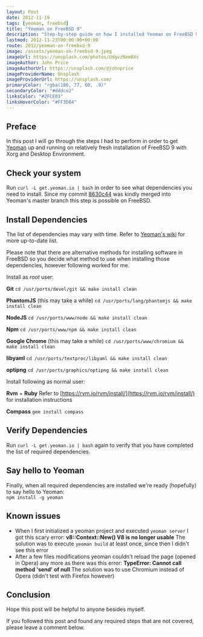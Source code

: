 ```yaml
---
layout: Post
date: 2012-11-19
tags: [yeoman, freebsd]
title: "Yeoman on FreeBSD 9"
description: "Step-by-step guide on how I installed Yeoman on FreeBSD 9"
lastmod: 2012-11-23T00:00:00+00:00
route: 2012/yeoman-on-freebsd-9
image: /assets/yeoman-on-freebsd-9.jpeg
imageUrl: https://unsplash.com/photos/UdgvzNom0Xs
imageAuthor: John Price
imageAuthorUrl: https://unsplash.com/@johnprice
imageProviderName: Unsplash
imageProviderUrl: https://unsplash.com/
primaryColor: "rgba(186, 77, 60, .9)"
secondaryColor: "#dddce2"
linksColor: "#2FCE03"
linksHoverColor: "#FF3D84"
---
```


Preface
-------

In this post I will go through the steps I had to perform in order to get
[Yeoman](http://yeoman.io) up and running on relatively fresh installation of
FreeBSD 9 with Xorg and Desktop Environment.

Check your system
-----------------

Run `curl -L get.yeoman.io | bash` in order to see what dependencies you need
to install. Since my commit
[8630c44](https://github.com/yeoman/yeoman/commit/8630c44fc9cd46155f9a620c9b2a2ec5c9ca81bd)
was kindly merged into Yeoman's master branch this step is possible on
FreeBSD.

Install Dependencies
--------------------

<div class="warning-box">

The list of dependencies may vary with time. Refer to
[Yeoman's wiki](https://github.com/yeoman/yeoman/wiki/Manual-Install) for more
up-to-date list.

</div>

Please note that there are alternative methods for installing software in
FreeBSD so you decide what method to use when installing those dependencies,
however following worked for me.

Install as *root* user:

**Git**
`cd /usr/ports/devel/git && make install clean`

**PhantomJS** (this may take a while)
`cd /usr/ports/lang/phantomjs && make install clean`

**NodeJS**
`cd /usr/ports/www/node && make install clean`

**Npm**
`cd /usr/ports/www/npm && make install clean`

**Google Chrome** (this may take a while)
`cd /usr/ports/www/chromium && make install clean`

**libyaml**
`cd /usr/ports/textproc/libyaml && make install clean`

**optipng**
`cd /usr/ports/graphics/optipng && make install clean`

Install following as normal user:

**Rvm** + **Ruby**
Refer to [https://rvm.io/rvm/install/](https://rvm.io/rvm/install/) for
installation instructions

**Compass**
`gem install compass`

Verify Dependencies
-------------------

Run `curl -L get.yeoman.io | bash` again to verify that you have completed
the list of required dependencies.

Say hello to Yeoman
-------------------

Finally, when all required dependencies are installed we're ready
(hopefully) to say hello to Yeoman:  
`npm install -g yeoman`

Known issues
------------

- When I first initialized a yeoman project and executed `yeoman server` I
got this scary error: **v8::Context::New() V8 is no longer usable**
The solution was to execute `yeoman build` at least once, since then I
didn't see this error
- After a few files modifications yeoman couldn't reload the page (opened in
  Opera) any more as there was this error: **TypeError: Cannot call method 'send'
  of null** The solution was to use Chromium instead of Opera (didn't test
  with Firefox however)

Conclusion
----------

Hope this post will be helpful to anyone besides myself.

If you followed this post and found any required steps that are
not covered, please leave a comment below.

